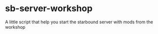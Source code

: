 # sb-server-workshop
A little script that help you start the starbound server with mods from the workshop
